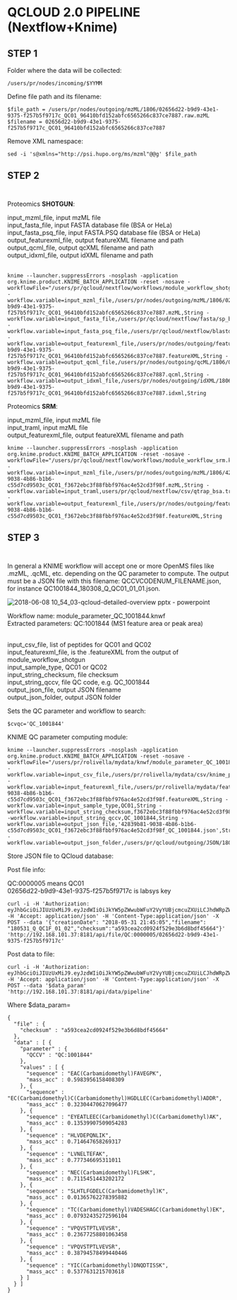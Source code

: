 # QCLOUD 2.0 PIPELINE (Nextflow+Knime)

## STEP 1</br>

Folder where the data will be collected: 
```
/users/pr/nodes/incoming/$YYMM
```

Define file path and its filename: 
```
$file_path = /users/pr/nodes/outgoing/mzML/1806/02656d22-b9d9-43e1-9375-f257b5f9717c_QC01_96410bfd152abfc6565266c837ce7887.raw.mzML
$filename = 02656d22-b9d9-43e1-9375-f257b5f9717c_QC01_96410bfd152abfc6565266c837ce7887
```

Remove XML namespace: 
```
sed -i 's@xmlns="http://psi.hupo.org/ms/mzml"@@g' $file_path
```
 
## STEP 2</br> </br> 

Proteomics **SHOTGUN**: </br>

input_mzml_file, input mzML file</br>
input_fasta_file, input FASTA database file (BSA or HeLa)</br>
input_fasta_psq_file, input FASTA.PSQ database file (BSA or HeLa)</br>
output_featurexml_file, output featureXML filename and path</br>
output_qcml_file, output qcXML filename and path</br>
output_idxml_file, output idXML filename and path</br></br>

```
knime --launcher.suppressErrors -nosplash -application org.knime.product.KNIME_BATCH_APPLICATION -reset -nosave -workflowFile="/users/pr/qcloud/nextflow/workflows/module_workflow_shotgun.knwf" -workflow.variable=input_mzml_file,/users/pr/nodes/outgoing/mzML/1806/02656d22-b9d9-43e1-9375-f257b5f9717c_QC01_96410bfd152abfc6565266c837ce7887.mzML,String -workflow.variable=input_fasta_file,/users/pr/qcloud/nextflow/fasta/sp_bovine_2015_11_wo_contaminants_shuffled.fasta,String -workflow.variable=input_fasta_psq_file,/users/pr/qcloud/nextflow/blastdb/shotgun_bsa.fasta.psq,String -workflow.variable=output_featurexml_file,/users/pr/nodes/outgoing/featureXML/1806/02656d22-b9d9-43e1-9375-f257b5f9717c_QC01_96410bfd152abfc6565266c837ce7887.featureXML,String -workflow.variable=output_qcml_file,/users/pr/nodes/outgoing/qcML/1806/02656d22-b9d9-43e1-9375-f257b5f9717c_QC01_96410bfd152abfc6565266c837ce7887.qcml,String -workflow.variable=output_idxml_file,/users/pr/nodes/outgoing/idXML/1806/02656d22-b9d9-43e1-9375-f257b5f9717c_QC01_96410bfd152abfc6565266c837ce7887.idxml,String
```
Proteomics **SRM**: </br>

input_mzml_file, input mzML file</br>
input_traml, input mzML file</br>
output_featurexml_file, output featureXML filename and path</br>

```
knime --launcher.suppressErrors -nosplash -application org.knime.product.KNIME_BATCH_APPLICATION -reset -nosave -workflowFile="/users/pr/qcloud/nextflow/workflows/module_workflow_srm.knwf" -workflow.variable=input_mzml_file,/users/pr/nodes/outgoing/mzML/1806/42839b81-9038-4b86-b1b6-c55d7cd9503c_QC01_f3672ebc3f88fbbf976ac4e52cd3f98f.mzML,String -workflow.variable=input_traml,users/pr/qcloud/nextflow/csv/qtrap_bsa.traml,String -workflow.variable=output_featurexml_file,/users/pr/nodes/outgoing/featureXML/1806/42839b81-9038-4b86-b1b6-c55d7cd9503c_QC01_f3672ebc3f88fbbf976ac4e52cd3f98f.featureXML,String
```

## STEP 3</br> </br> 

In general a KNIME workflow will accept one or more OpenMS files like .mzML, .qcML, etc. depending on the QC parameter to compute. The output must be a JSON file with this filename: QCCVCODENUM_FILENAME.json, for instance QC1001844_180308_Q_QC01_01_01.json. 

![2018-06-08 10_54_03-qcloud-detailed-overview pptx - powerpoint](https://user-images.githubusercontent.com/1679820/41148872-5489c732-6b0a-11e8-9515-857171236b77.png)

Workflow name: module_parameter_QC_1001844.knwf</br>
Extracted parameters: QC:1001844 (MS1 feature area or peak area)</br></br>

input_csv_file, list of peptides for QC01 and QC02</br>
input_featurexml_file, is the .featureXML from the output of module_workflow_shotgun</br>
input_sample_type, QC01 or QC02</br>
input_string_checksum, file checksum</br>
input_string_qccv, file QC code, e.g. QC_1001844</br>
output_json_file, output JSON filename</br>
output_json_folder, output JSON folder</br>

Sets the QC parameter and workflow to search: 

```
$cvqc='QC_1001844'
```

KNIME QC parameter computing module: 

```
knime --launcher.suppressErrors -nosplash -application org.knime.product.KNIME_BATCH_APPLICATION -reset -nosave -workflowFile="/users/pr/rolivella/mydata/knwf/module_parameter_QC_1001844.knwf" -workflow.variable=input_csv_file,/users/pr/rolivella/mydata/csv/knime_peptides_final.csv,String -workflow.variable=input_featurexml_file,/users/pr/rolivella/mydata/featureXML/42839b81-9038-4b86-b1b6-c55d7cd9503c_QC01_f3672ebc3f88fbbf976ac4e52cd3f98f.featureXML,String -workflow.variable=input_sample_type,QC01,String -workflow.variable=input_string_checksum,f3672ebc3f88fbbf976ac4e52cd3f98f,String -workflow.variable=input_string_qccv,QC_1001844,String -workflow.variable=output_json_file,'42839b81-9038-4b86-b1b6-c55d7cd9503c_QC01_f3672ebc3f88fbbf976ac4e52cd3f98f_QC_1001844.json',String -workflow.variable=output_json_folder,/users/pr/qcloud/outgoing/JSON/1807,String
```

Store JSON file to QCloud database: </br>

Post file info: </br>

QC:0000005 means QC01</br>
02656d22-b9d9-43e1-9375-f257b5f9717c is labsys key

```
curl -i -H 'Authorization: eyJhbGciOiJIUzUxMiJ9.eyJzdWIiOiJkYW5pZWwubWFuY2VyYUBjcmcuZXUiLCJhdWRpZW5jZSI6IndlYiIsImNyZWF0ZWQiOjE1MzAyNTkzMjI0NDIsImV4cCI6MTUzMDg2NDEyMiwiYXV0aG9yaXRpZXMiOlt7ImF1dGhvcml0eSI6IlJPTEVfVVNFUiJ9LHsiYXV0aG9yaXR5IjoiUk9MRV9NQU5BR0VSIn0seyJhdXRob3JpdHkiOiJST0xFX0FETUlOIn1dfQ.F7lL8dYsGdCRW9H6MGkIjD7eiwOZAiX2MlZqzFFhAaKY3ZZWfaqvncXrhQ4F02sP27dQ1Fh2v80zVoXwMkNhPw' -H 'Accept: application/json' -H 'Content-Type:application/json' -X POST --data '{"creationDate": "2018-05-31 21:45:05","filename": "180531_Q_QC1F_01_02","checksum":"a593cea2cd0924f529e3b6d8bdf45664"}' 'http://192.168.101.37:8181/api/file/QC:0000005/02656d22-b9d9-43e1-9375-f257b5f9717c'
```
Post data to file: </br>

```
curl -i -H 'Authorization: eyJhbGciOiJIUzUxMiJ9.eyJzdWIiOiJkYW5pZWwubWFuY2VyYUBjcmcuZXUiLCJhdWRpZW5jZSI6IndlYiIsImNyZWF0ZWQiOjE1MzAyNTkzMjI0NDIsImV4cCI6MTUzMDg2NDEyMiwiYXV0aG9yaXRpZXMiOlt7ImF1dGhvcml0eSI6IlJPTEVfVVNFUiJ9LHsiYXV0aG9yaXR5IjoiUk9MRV9NQU5BR0VSIn0seyJhdXRob3JpdHkiOiJST0xFX0FETUlOIn1dfQ.F7lL8dYsGdCRW9H6MGkIjD7eiwOZAiX2MlZqzFFhAaKY3ZZWfaqvncXrhQ4F02sP27dQ1Fh2v80zVoXwMkNhPw' -H 'Accept: application/json' -H 'Content-Type:application/json' -X POST --data '$data_param' 'http://192.168.101.37:8181/api/data/pipeline'
```
Where $data_param= </br>

```
{
  "file" : {
    "checksum" : "a593cea2cd0924f529e3b6d8bdf45664"
  },
  "data" : [ {
    "parameter" : {
      "QCCV" : "QC:1001844"
    },
    "values" : [ {
      "sequence" : "EAC(Carbamidomethyl)FAVEGPK",
      "mass_acc" : 0.5983956158408309
    }, {
      "sequence" : "EC(Carbamidomethyl)C(Carbamidomethyl)HGDLLEC(Carbamidomethyl)ADDR",
      "mass_acc" : 0.32304470627096477
    }, {
      "sequence" : "EYEATLEEC(Carbamidomethyl)C(Carbamidomethyl)AK",
      "mass_acc" : 0.13539907509054283
    }, {
      "sequence" : "HLVDEPQNLIK",
      "mass_acc" : 0.714647658269317
    }, {
      "sequence" : "LVNELTEFAK",
      "mass_acc" : 0.777346695311011
    }, {
      "sequence" : "NEC(Carbamidomethyl)FLSHK",
      "mass_acc" : 0.7115451443202172
    }, {
      "sequence" : "SLHTLFGDELC(Carbamidomethyl)K",
      "mass_acc" : 0.01365762278395882
    }, {
      "sequence" : "TC(Carbamidomethyl)VADESHAGC(Carbamidomethyl)EK",
      "mass_acc" : 0.07932435272596104
    }, {
      "sequence" : "VPQVSTPTLVEVSR",
      "mass_acc" : 0.23677258801063458
    }, {
      "sequence" : "VPQVSTPTLVEVSR",
      "mass_acc" : 0.38794578499440446
    }, {
      "sequence" : "YIC(Carbamidomethyl)DNQDTISSK",
      "mass_acc" : 0.5377631215703618
    } ]
  } ]
}
```
